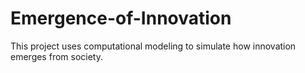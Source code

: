 # Emergence-of-Innovation
This project uses computational modeling to simulate how innovation emerges from society. 
